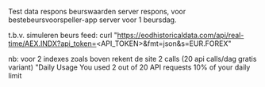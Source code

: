 Test data respons beurswaarden server respons, voor bestebeursvoorspeller-app server voor 1 beursdag. 

t.b.v. simuleren beurs feed:
curl "https://eodhistoricaldata.com/api/real-time/AEX.INDX?api_token=<API_TOKEN>&fmt=json&s=EUR.FOREX"

nb: voor 2 indexes zoals boven rekent de site 2 calls (20 api calls/dag gratis variant)
"Daily Usage
You used
2 out of 20 API requests
10% of your daily limit
